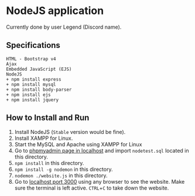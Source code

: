 
# NodeJS application

Currently done by user Legend (Discord name).

## Specifications

```
HTML - Bootstrap v4
Ajax
Embedded JavaScript (EJS)
NodeJS
+ npm install express
+ npm install mysql
+ npm install body-parser
+ npm install ejs
+ npm install jquery
```

## How to Install and Run

1. Install NodeJS (`Stable` version would be fine).
1. Install XAMPP for Linux.
1. Start the MySQL and Apache using XAMPP for Linux
1. Go to [phpmyadmin page in localhost](http://localhost/phpmyadmin "phpmyadmin page in localhost") and import `nodetest.sql` located in this directory.
1. `npm install` in this directory.
1. `npm install -g nodemon` in this directory.
1. `nodemon ./website.js` in this directory.
1. Go to [localhost port 3000](http://localhost:3000 "localhost port 3000") using any browser to see the website. Make sure the terminal is left active. `CTRL`+`C` to take down the website.